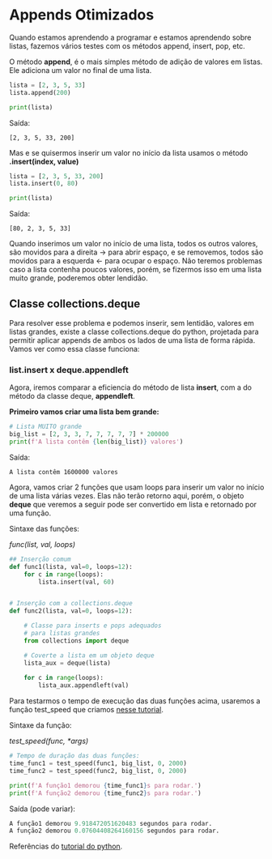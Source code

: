 # Appends Otimizados

Quando estamos aprendendo a programar e estamos aprendendo sobre listas, fazemos vários testes com os métodos append, insert, pop, etc. 

O método **append**, é o mais simples método de adição de valores em listas. Ele adiciona um valor no final de uma lista. 

```python
lista = [2, 3, 5, 33]
lista.append(200)

print(lista)
```
Saída:
```
[2, 3, 5, 33, 200]
```

Mas e se quisermos inserir um valor no início da lista usamos o método **.insert(index, value)**

```python
lista = [2, 3, 5, 33, 200]
lista.insert(0, 80)

print(lista)
```
Saída:
```
[80, 2, 3, 5, 33]
```

Quando inserimos um valor no início de uma lista, todos os outros valores, são movidos para a direita -> para abrir espaço, e se removemos, todos são movidos para a esquerda <- para ocupar o espaço. Não teremos problemas caso a lista contenha poucos valores, porém, se fizermos isso em uma lista muito grande, poderemos obter lendidão.


## Classe collections.deque

Para resolver esse problema e podemos inserir, sem lentidão,  valores em listas grandes, existe a classe collections.deque do python, projetada para permitir aplicar appends de ambos os lados de uma lista de forma rápida. Vamos ver como essa classe funciona:



### list.insert x deque.appendleft

Agora, iremos comparar a eficiencia do método de lista **insert**, com a do método da classe deque, **appendleft**.

**Primeiro vamos criar uma lista bem grande:**

```python
# Lista MUITO grande
big_list = [2, 3, 3, 7, 7, 7, 7, 7] * 200000
print(f'A lista contêm {len(big_list)} valores')
```
Saída:

```
A lista contêm 1600000 valores
```

Agora, vamos criar 2 funções que usam loops para inserir um valor no início de uma lista várias vezes. Elas não terão retorno aqui, porém, o objeto **deque** que veremos a seguir pode ser convertido em lista e retornado por uma função.

Sintaxe das funções:

*func(list, val, loops)*

```python
## Inserção comum
def func1(lista, val=0, loops=12):
    for c in range(loops):
        lista.insert(val, 60)


# Inserção com a collections.deque
def func2(lista, val=0, loops=12):

    # Classe para inserts e pops adequados 
    # para listas grandes
    from collections import deque

    # Coverte a lista em um objeto deque
    lista_aux = deque(lista)
    
    for c in range(loops):
        lista_aux.appendleft(val)
```

Para testarmos o tempo de execução das duas funções acima, usaremos a função test_speed que criamos [nesse tutorial](https://github.com/DavidSheltonSF/Otimizar-codigo-python/blob/main/Tutoriais%20de%20Otimizacao/Medir%20o%20tempo%20de%20execucao%20do%20seu%20codigo.md).

Sintaxe da função:

*test_speed(func, \*args)*

```python
# Tempo de duração das duas funções:
time_func1 = test_speed(func1, big_list, 0, 2000)
time_func2 = test_speed(func2, big_list, 0, 2000)

print(f'A função1 demorou {time_func1}s para rodar.')
print(f'A função2 demorou {time_func2}s para rodar.')
```
Saída (pode variar):
```python
A função1 demorou 9.918472051620483 segundos para rodar.
A função2 demorou 0.07604408264160156 segundos para rodar.
```

Referências do [tutorial do python](https://docs.python.org/pt-br/3.10/tutorial/datastructures.html#:~:text=stack%0A%5B3%2C%204%5D-,5.1.2.%20Usando%20listas%20como%20filas).
